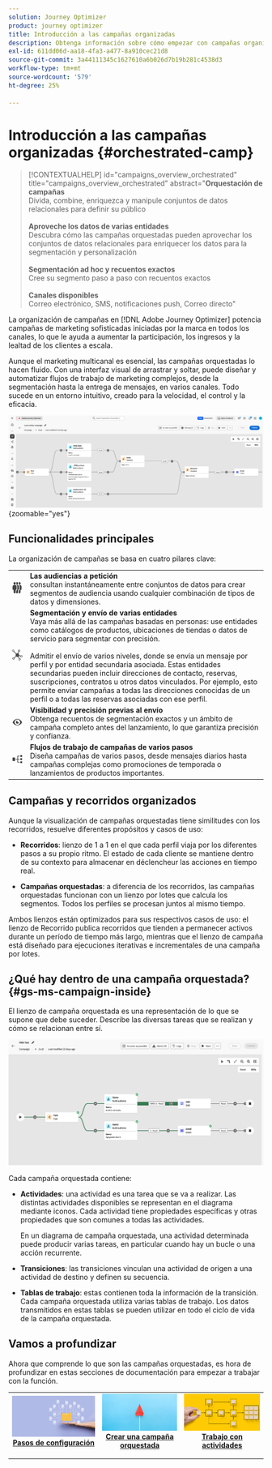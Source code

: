 ```yaml
---
solution: Journey Optimizer
product: journey optimizer
title: Introducción a las campañas organizadas
description: Obtenga información sobre cómo empezar con campañas organizadas
exl-id: 611dd06d-aa18-4fa3-a477-8a910cec21d8
source-git-commit: 3a44111345c1627610a6b026d7b19b281c4538d3
workflow-type: tm+mt
source-wordcount: '579'
ht-degree: 25%

---
```



# Introducción a las campañas organizadas {#orchestrated-camp}

>[!CONTEXTUALHELP]
>id="campaigns_overview_orchestrated"
>title="campaigns_overview_orchestrated"
>abstract="<b>Orquestación de campañas</b><br/>Divida, combine, enriquezca y manipule conjuntos de datos relacionales para definir su público<br/><br/> <b>Aproveche los datos de varias entidades</b><br/>Descubra cómo las campañas orquestadas pueden aprovechar los conjuntos de datos relacionales para enriquecer los datos para la segmentación y personalización<br/><br/><b>Segmentación ad hoc y recuentos exactos</b><br/>Cree su segmento paso a paso con recuentos exactos<br/><br/><b>Canales disponibles</b><br/>Correo electrónico, SMS, notificaciones push, Correo directo"

La organización de campañas en [!DNL Adobe Journey Optimizer] potencia campañas de marketing sofisticadas iniciadas por la marca en todos los canales, lo que le ayuda a aumentar la participación, los ingresos y la lealtad de los clientes a escala.

Aunque el marketing multicanal es esencial, las campañas orquestadas lo hacen fluido. Con una interfaz visual de arrastrar y soltar, puede diseñar y automatizar flujos de trabajo de marketing complejos, desde la segmentación hasta la entrega de mensajes, en varios canales. Todo sucede en un entorno intuitivo, creado para la velocidad, el control y la eficacia.

![](assets/canvas-example-diagram.png){zoomable="yes"}

## Funcionalidades principales

La organización de campañas se basa en cuatro pilares clave:

<table style="table-layout:auto">
<tr style="border: 0;">
<td><img alt="Audiencias a la carta" src="assets/do-not-localize/icon-audience.svg" width="150px"></a></td><td><b>Las audiencias a petición</b><br/>consultan instantáneamente entre conjuntos de datos para crear segmentos de audiencia usando cualquier combinación de tipos de datos y dimensiones.</td></tr>
<tr style="border: 0;">
<td><img alt="Segmentación y envío de varias entidades" src="assets/do-not-localize/icon-entity.svg" width="150px"></a></td><td><b>Segmentación y envío de varias entidades</b><br/>Vaya más allá de las campañas basadas en personas: use entidades como catálogos de productos, ubicaciones de tiendas o datos de servicio para segmentar con precisión.<br/><br/>
Admitir el envío de varios niveles, donde se envía un mensaje por perfil y por entidad secundaria asociada. Estas entidades secundarias pueden incluir direcciones de contacto, reservas, suscripciones, contratos u otros datos vinculados. Por ejemplo, esto permite enviar campañas a todas las direcciones conocidas de un perfil o a todas las reservas asociadas con ese perfil.</td></tr>
<tr style="border: 0;">
<td><img alt="Visibilidad y precisión previas al envío" src="assets/do-not-localize/icon-visibility.svg" width="150px"></a></td><td><b>Visibilidad y precisión previas al envío</b><br/>Obtenga recuentos de segmentación exactos y un ámbito de campaña completo antes del lanzamiento, lo que garantiza precisión y confianza.</td></tr>
<tr style="border: 0;">
<td><img alt="Flujos de trabajo de campaña de varios pasos" src="assets/do-not-localize/icon-multistep.svg" width="150px"></a></td><td><b>Flujos de trabajo de campañas de varios pasos</b><br/>Diseña campañas de varios pasos, desde mensajes diarios hasta campañas complejas como promociones de temporada o lanzamientos de productos importantes.</td></tr>
</table>

## Campañas y recorridos organizados

Aunque la visualización de campañas orquestadas tiene similitudes con los recorridos, resuelve diferentes propósitos y casos de uso:

* **Recorridos**: lienzo de 1 a 1 en el que cada perfil viaja por los diferentes pasos a su propio ritmo. El estado de cada cliente se mantiene dentro de su contexto para almacenar en déclencheur las acciones en tiempo real.

* **Campañas orquestadas**: a diferencia de los recorridos, las campañas orquestadas funcionan con un lienzo por lotes que calcula los segmentos. Todos los perfiles se procesan juntos al mismo tiempo.

Ambos lienzos están optimizados para sus respectivos casos de uso: el lienzo de Recorrido publica recorridos que tienden a permanecer activos durante un período de tiempo más largo, mientras que el lienzo de campaña está diseñado para ejecuciones iterativas e incrementales de una campaña por lotes.

## ¿Qué hay dentro de una campaña orquestada? {#gs-ms-campaign-inside}

El lienzo de campaña orquestada es una representación de lo que se supone que debe suceder. Describe las diversas tareas que se realizan y cómo se relacionan entre sí.

![imagen que muestra un lienzo de campaña orquestado](assets/canvas-example.png)

Cada campaña orquestada contiene:

* **Actividades**: una actividad es una tarea que se va a realizar. Las distintas actividades disponibles se representan en el diagrama mediante iconos. Cada actividad tiene propiedades específicas y otras propiedades que son comunes a todas las actividades.

  En un diagrama de campaña orquestada, una actividad determinada puede producir varias tareas, en particular cuando hay un bucle o una acción recurrente.

* **Transiciones**: las transiciones vinculan una actividad de origen a una actividad de destino y definen su secuencia.

* **Tablas de trabajo**: estas contienen toda la información de la transición. Cada campaña orquestada utiliza varias tablas de trabajo. Los datos transmitidos en estas tablas se pueden utilizar en todo el ciclo de vida de la campaña orquestada.

## Vamos a profundizar

Ahora que comprende lo que son las campañas orquestadas, es hora de profundizar en estas secciones de documentación para empezar a trabajar con la función.

<table><tr style="border: 0; text-align: center;">
<td>
<a href="gs-campaign-creation.md">
<img alt="Acceso y administración de campañas" src="assets/do-not-localize/workflow-access.jpeg">
</a>
<div>
<a href="gs-campaign-creation.md"><strong>Pasos de configuración</strong></a>
</div>
<p>
</td>
<td>
<a href="create-orchestrated-campaign.md">
<img alt="Posible cliente" src="assets/do-not-localize/workflow-create.jpeg">
</a>
<div><a href="create-orchestrated-campaign.md"><strong>Crear una campaña orquestada</strong>
</div>
<p>
</td>
<td>
<a href="activities/about-activities.md">
<img alt="Poco frecuente" src="assets/do-not-localize/workflow-activities.jpeg">
</a>
<div>
<a href="activities/about-activities.md"><strong>Trabajo con actividades</strong></a>
</div>
<p></td>
</tr></table>
